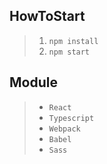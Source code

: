 ## HowToStart
>1. `npm install` 
>2. `npm start` 

## Module
>- `React`
>- `Typescript`
>- `Webpack`
>- `Babel`
>- `Sass`
